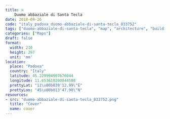 ```yaml
---
title: > 
    Duomo abbaziale di Santa Tecla
date: 2018-09-26
code: "italy_padova_duomo-abbaziale-di-santa-tecla_833752"
tags: ["duomo-abbaziale-di-santa-tecla", "map", "architecture", "buildings", "Padova", "Italy"]
categories: ["Maps"]
draft: false
format:
  width: 210
  height: 297
  unit: 'mm'
location:
  place: "Padova"
  country: "Italy"
  latitude: 45.229994907676044
  longitude: 11.653610200844508
  prettyLat: "11\u00b039'12.99\"E"
  prettyLon: "45\u00b013'47.98\"N"
resources:
- src: "duomo-abbaziale-di-santa-tecla_833752.png"
  title: "Cover"
  name: cover
---
```

